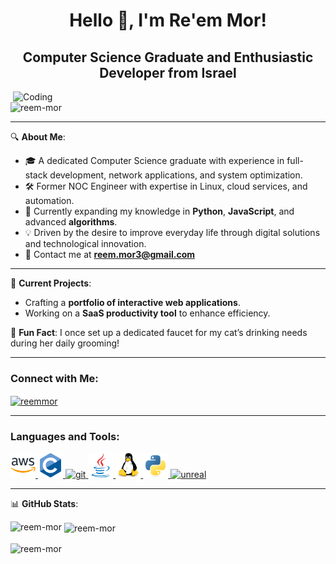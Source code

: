 <h1 align="center">Hello 👋, I'm Re'em Mor!</h1>
<h2 align="center">Computer Science Graduate and Enthusiastic Developer from Israel</h2>
<img align="right" alt="Coding" width="500" src="https://miro.medium.com/v2/resize:fit:828/0*fhD5MEN7pMqfC1Am.gif">

<p align="left"> <img src="https://komarev.com/ghpvc/?username=reem-mor&label=Profile%20views&color=0e75b6&style=flat" alt="reem-mor" /> </p>

---

🔍 **About Me**:
- 🎓 A dedicated Computer Science graduate with experience in full-stack development, network applications, and system optimization.
- 🛠️ Former NOC Engineer with expertise in Linux, cloud services, and automation.
- 🌱 Currently expanding my knowledge in **Python**, **JavaScript**, and advanced **algorithms**.
- 💡 Driven by the desire to improve everyday life through digital solutions and technological innovation.
- 📧 Contact me at **reem.mor3@gmail.com**

---

🔭 **Current Projects**:
- Crafting a **portfolio of interactive web applications**.
- Working on a **SaaS productivity tool** to enhance efficiency.

🌟 **Fun Fact**:
I once set up a dedicated faucet for my cat’s drinking needs during her daily grooming!

---

<h3 align="left">Connect with Me:</h3>
<p align="left">
<a href="https://linkedin.com/in/reemmor" target="blank"><img align="center" src="https://raw.githubusercontent.com/rahuldkjain/github-profile-readme-generator/master/src/images/icons/Social/linked-in-alt.svg" alt="reemmor" height="30" width="40" /></a>
</p>

---

<h3 align="left">Languages and Tools:</h3>
<p align="left">
  <a href="https://aws.amazon.com" target="_blank" rel="noreferrer"> <img src="https://raw.githubusercontent.com/devicons/devicon/master/icons/amazonwebservices/amazonwebservices-original-wordmark.svg" alt="aws" width="40" height="40"/> </a>
  <a href="https://www.cprogramming.com/" target="_blank" rel="noreferrer"> <img src="https://raw.githubusercontent.com/devicons/devicon/master/icons/c/c-original.svg" alt="c" width="40" height="40"/> </a>
  <a href="https://git-scm.com/" target="_blank" rel="noreferrer"> <img src="https://www.vectorlogo.zone/logos/git-scm/git-scm-icon.svg" alt="git" width="40" height="40"/> </a>
  <a href="https://www.java.com" target="_blank" rel="noreferrer"> <img src="https://raw.githubusercontent.com/devicons/devicon/master/icons/java/java-original.svg" alt="java" width="40" height="40"/> </a>
  <a href="https://www.linux.org/" target="_blank" rel="noreferrer"> <img src="https://raw.githubusercontent.com/devicons/devicon/master/icons/linux/linux-original.svg" alt="linux" width="40" height="40"/> </a>
  <a href="https://www.python.org" target="_blank" rel="noreferrer"> <img src="https://raw.githubusercontent.com/devicons/devicon/master/icons/python/python-original.svg" alt="python" width="40" height="40"/> </a>
  <a href="https://unrealengine.com/" target="_blank" rel="noreferrer"> <img src="https://raw.githubusercontent.com/kenangundogan/fontisto/036b7eca71aab1bef8e6a0518f7329f13ed62f6b/icons/svg/brand/unreal-engine.svg" alt="unreal" width="40" height="40"/> </a>
</p>

---

📊 **GitHub Stats**:
<p>
  <img align="left" src="https://github-readme-stats.vercel.app/api/top-langs?username=reem-mor&show_icons=true&locale=en&layout=compact" alt="reem-mor" />
</p>
<p>&nbsp;<img align="center" src="https://github-readme-stats.vercel.app/api?username=reem-mor&show_icons=true&locale=en" alt="reem-mor" /></p>
<p><img align="center" src="https://github-readme-streak-stats.herokuapp.com/?user=reem-mor&" alt="reem-mor" /></p>
